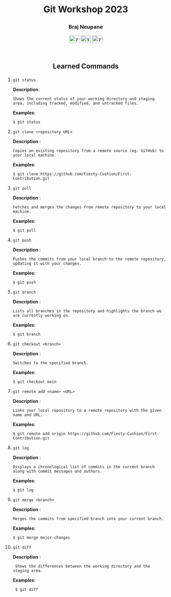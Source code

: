 # <p align='center'>Git Workshop 2023 <p>

### <p align='center'>Braj Neupane</p>

<p align="center">
    <a href="https://www.facebook.com/Fiesty.Cushion" target="blank"
    ><img
        align="center"
        src="https://raw.githubusercontent.com/rahuldkjain/github-profile-readme-generator/master/src/images/icons/Social/facebook.svg"
        alt="your_name"
        height="24"
        width="32"
    /></a>
    <a href="https://twitter.com/Fiesty_Cushion" target="blank"
    ><img
        align="center"
        src="https://raw.githubusercontent.com/rahuldkjain/github-profile-readme-generator/master/src/images/icons/Social/twitter.svg"
        alt="your_name"
        height="24"
        width="32"
    /></a>
    <a href="https://github.com/Fiesty-Cushion" target="blank"
    ><img
        align="center"
        src="https://raw.githubusercontent.com/rahuldkjain/github-profile-readme-generator/master/src/images/icons/Social/github.svg"
        alt="your_name"
        height="24"
        width="32"
    /></a>

</p>

<br>

## <p align='center'>Learned Commands</p>

1.  `git status`

    **Description**:

        Shows the current status of your working directory and staging area, including tracked, modified, and untracked files.

    **Examples**:

        $ git status
    
2.  `git clone <repository URL>`

    **Description** :

        Copies an existing repository from a remote source (eg. GitHub) to your local machine.

    **Examples**:

        $ git clone https://github.com/Fiesty-Cushion/First-Contribution.git

3.  `git pull`

    **Description** :

        Fetches and merges the changes from remote repository to your local machine.

    **Examples**:

        $ git pull

4.  `git push`

    **Description** :

        Pushes the commits from your local branch to the remote repository, updating it with your changes.

    **Examples**:

        $ git push

5.  `git branch`

    **Description** :

        Lists all branches in the repository and highlights the branch we are currently working on.

    **Examples**:

        $ git branch

6.  `git checkout <branch>`

    **Description** :

        Switches to the specified branch.

    **Examples**:

        $ git checkout main

7.  `git remote add <name> <URL>`

    **Description** :

        Links your local repository to a remote repository with the given name and URL.

    **Examples**:

        $ git remote add origin https://github.com/Fiesty-Cushion/First-Contribution.git

8.  `git log`

    **Description** :

        Displays a chronological list of commits in the current branch along with commit messages and authors.

    **Examples**:

        $ git log

9.  `git merge <branch>`

    **Description** :

        Merges the commits from specified branch into your current branch.

    **Examples**:

        $ git merge major-changes

10. `git diff`

     **Description** :

         Shows the differences between the working directory and the staging area.

     **Examples**:

         $ git diff